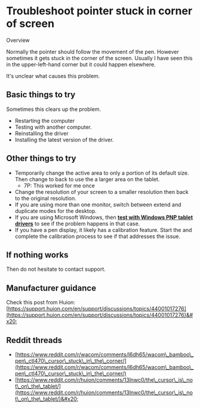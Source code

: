 # Troubleshoot pointer stuck in corner of screen

Overview

Normally the pointer should follow the movement of the pen. However sometimes it gets stuck in the corner of the screen. Usually I have seen this in the upper-left-hand corner but it could happen elsewhere.

It's unclear what causes this problem.&#x20;

## Basic things to try

Sometimes this clears up the problem.

* Restarting the computer
* Testing with another computer.
* Reinstalling the driver
* Installing the latest version of the driver.

## Other things to try

* Temporarily change the active area to only a portion of its default size. Then change to back to use the a larger area on the tablet.&#x20;
  * 7P: This worked for me once
* Change the resolution of your screen to a smaller resolution then back to the original resolution.
* If you are using more than one monitor, switch between extend and duplicate modes for the desktop.
* If you are using Microsoft Windows,  then [**test with Windows PNP tablet drivers**](testing-with-windows-pnp-drawing-tablet-drivers.md) to see if the problem happens in that case.
* If you have a pen display, it likely has a calibration feature. Start the and complete the calibration process to see if that addresses the issue.&#x20;

## If nothing works

Then do not hesitate to contact support.

## Manufacturer guidance

Check this post from Huion: [https://support.huion.com/en/support/discussions/topics/44001017276](https://support.huion.com/en/support/discussions/topics/44001017276)&#x20;

## Reddit threads

* [https://www.reddit.com/r/wacom/comments/l6dh65/wacom\_bamboo\_pen\_ctl470\_cursor\_stuck\_in\_the\_corner/](https://www.reddit.com/r/wacom/comments/l6dh65/wacom\_bamboo\_pen\_ctl470\_cursor\_stuck\_in\_the\_corner/)
* [https://www.reddit.com/r/huion/comments/13lnwc0/the\_cursor\_is\_not\_on\_the\_tablet/](https://www.reddit.com/r/huion/comments/13lnwc0/the\_cursor\_is\_not\_on\_the\_tablet/)&#x20;




